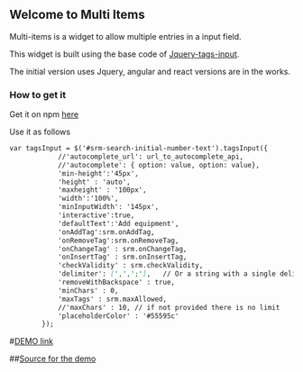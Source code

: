 ## Welcome to Multi Items 

Multi-items is a widget to allow multiple entries in a input field.

This widget is built using the base code of [Jquery-tags-input](https://github.com/xoxco/jQuery-Tags-Input).

The initial version uses Jquery, angular and react versions are in the works.

### How to get it 

Get it on npm [here](https://www.npmjs.com/package/multi-input)

Use it as follows
```markdown
var tagsInput = $('#srm-search-initial-number-text').tagsInput({
			//'autocomplete_url': url_to_autocomplete_api,
		 	//'autocomplete': { option: value, option: value},
		 	'min-height':'45px',
		 	'height' : 'auto',
		 	'maxheight' : '100px',
		 	'width':'100%',
		 	'minInputWidth': '145px',
		 	'interactive':true,
		 	'defaultText':'Add equipment',
		 	'onAddTag':srm.onAddTag,
		 	'onRemoveTag':srm.onRemoveTag,
		 	'onChangeTag' : srm.onChangeTag,
		 	'onInsertTag' : srm.onInsertTag,
			'checkValidity' : srm.checkValidity,
		 	'delimiter': [',',';'],   // Or a string with a single delimiter. Ex: ';'
		 	'removeWithBackspace' : true,
		 	'minChars' : 0,
		 	'maxTags' : srm.maxAllowed,
		 	//'maxChars' : 10, // if not provided there is no limit
		 	'placeholderColor' : '#55595c'
		});
```

#[DEMO link](https://rahulbats.github.io/multi-input/)

##[Source for the demo](https://github.com/rahulbats/multi-input/tree/gh-pages)